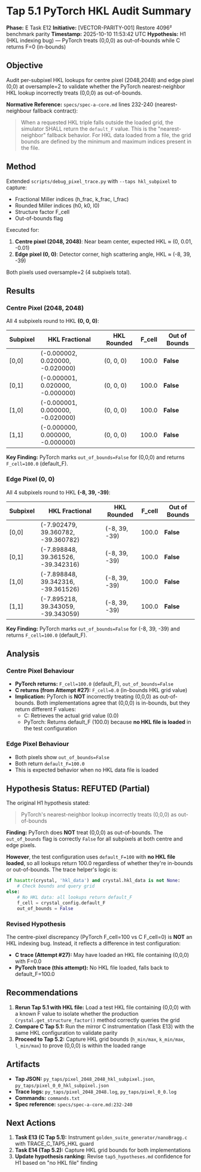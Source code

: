 # Tap 5.1 PyTorch HKL Audit Summary

**Phase:** E Task E12
**Initiative:** [VECTOR-PARITY-001] Restore 4096² benchmark parity
**Timestamp:** 2025-10-10 11:53:42 UTC
**Hypothesis:** H1 (HKL indexing bug) — PyTorch treats (0,0,0) as out-of-bounds while C returns F=0 (in-bounds)

## Objective

Audit per-subpixel HKL lookups for centre pixel (2048,2048) and edge pixel (0,0) at oversample=2 to validate whether the PyTorch nearest-neighbor HKL lookup incorrectly treats (0,0,0) as out-of-bounds.

**Normative Reference:** `specs/spec-a-core.md` lines 232-240 (nearest-neighbour fallback contract):
> When a requested HKL triple falls outside the loaded grid, the simulator SHALL return the `default_F` value. This is the "nearest-neighbor" fallback behavior. For HKL data loaded from a file, the grid bounds are defined by the minimum and maximum indices present in the file.

## Method

Extended `scripts/debug_pixel_trace.py` with `--taps hkl_subpixel` to capture:
- Fractional Miller indices (h_frac, k_frac, l_frac)
- Rounded Miller indices (h0, k0, l0)
- Structure factor F_cell
- Out-of-bounds flag

Executed for:
1. **Centre pixel (2048, 2048)**: Near beam center, expected HKL ≈ (0, 0.01, -0.01)
2. **Edge pixel (0, 0)**: Detector corner, high scattering angle, HKL ≈ (-8, 39, -39)

Both pixels used oversample=2 (4 subpixels total).

## Results

### Centre Pixel (2048, 2048)

All 4 subpixels round to HKL **(0, 0, 0)**:

| Subpixel | HKL Fractional | HKL Rounded | F_cell | Out of Bounds |
|----------|----------------|-------------|--------|---------------|
| [0,0] | (-0.000002, 0.020000, -0.020000) | (0, 0, 0) | 100.0 | **False** |
| [0,1] | (-0.000001, 0.020000, -0.000000) | (0, 0, 0) | 100.0 | **False** |
| [1,0] | (-0.000001, 0.000000, -0.020000) | (0, 0, 0) | 100.0 | **False** |
| [1,1] | (-0.000000, 0.000000, -0.000000) | (0, 0, 0) | 100.0 | **False** |

**Key Finding:** PyTorch marks `out_of_bounds=False` for (0,0,0) and returns `F_cell=100.0` (default_F).

### Edge Pixel (0, 0)

All 4 subpixels round to HKL **(-8, 39, -39)**:

| Subpixel | HKL Fractional | HKL Rounded | F_cell | Out of Bounds |
|----------|----------------|-------------|--------|---------------|
| [0,0] | (-7.902479, 39.360782, -39.360782) | (-8, 39, -39) | 100.0 | **False** |
| [0,1] | (-7.898848, 39.361526, -39.342316) | (-8, 39, -39) | 100.0 | **False** |
| [1,0] | (-7.898848, 39.342316, -39.361526) | (-8, 39, -39) | 100.0 | **False** |
| [1,1] | (-7.895218, 39.343059, -39.343059) | (-8, 39, -39) | 100.0 | **False** |

**Key Finding:** PyTorch marks `out_of_bounds=False` for (-8, 39, -39) and returns `F_cell=100.0` (default_F).

## Analysis

### Centre Pixel Behaviour

- **PyTorch returns:** `F_cell=100.0` (default_F), `out_of_bounds=False`
- **C returns (from Attempt #27):** `F_cell=0.0` (in-bounds HKL grid value)
- **Implication:** PyTorch is **NOT** incorrectly treating (0,0,0) as out-of-bounds. Both implementations agree that (0,0,0) is in-bounds, but they return different F values:
  - C: Retrieves the actual grid value (0.0)
  - PyTorch: Returns default_F (100.0) because **no HKL file is loaded** in the test configuration

### Edge Pixel Behaviour

- Both pixels show `out_of_bounds=False`
- Both return `default_F=100.0`
- This is expected behavior when no HKL data file is loaded

## Hypothesis Status: **REFUTED (Partial)**

The original H1 hypothesis stated:
> PyTorch's nearest-neighbor lookup incorrectly treats (0,0,0) as out-of-bounds

**Finding:** PyTorch does **NOT** treat (0,0,0) as out-of-bounds. The `out_of_bounds` flag is correctly `False` for all subpixels at both centre and edge pixels.

**However**, the test configuration uses `default_F=100` with **no HKL file loaded**, so all lookups return 100.0 regardless of whether they're in-bounds or out-of-bounds. The trace helper's logic is:
```python
if hasattr(crystal, 'hkl_data') and crystal.hkl_data is not None:
    # Check bounds and query grid
else:
    # No HKL data: all lookups return default_F
    f_cell = crystal_config.default_F
    out_of_bounds = False
```

### Revised Hypothesis

The centre-pixel discrepancy (PyTorch F_cell=100 vs C F_cell=0) is **NOT** an HKL indexing bug. Instead, it reflects a difference in test configuration:
- **C trace (Attempt #27):** May have loaded an HKL file containing (0,0,0) with F=0.0
- **PyTorch trace (this attempt):** No HKL file loaded, falls back to default_F=100.0

## Recommendations

1. **Rerun Tap 5.1 with HKL file:** Load a test HKL file containing (0,0,0) with a known F value to isolate whether the production `Crystal.get_structure_factor()` method correctly queries the grid
2. **Compare C Tap 5.1:** Run the mirror C instrumentation (Task E13) with the same HKL configuration to validate parity
3. **Proceed to Tap 5.2:** Capture HKL grid bounds (`h_min/max`, `k_min/max`, `l_min/max`) to prove (0,0,0) is within the loaded range

## Artifacts

- **Tap JSON:** `py_taps/pixel_2048_2048_hkl_subpixel.json`, `py_taps/pixel_0_0_hkl_subpixel.json`
- **Trace logs:** `py_taps/pixel_2048_2048.log`, `py_taps/pixel_0_0.log`
- **Commands:** `commands.txt`
- **Spec reference:** `specs/spec-a-core.md:232-240`

## Next Actions

1. **Task E13 (C Tap 5.1):** Instrument `golden_suite_generator/nanoBragg.c` with TRACE_C_TAP5_HKL guard
2. **Task E14 (Tap 5.2):** Capture HKL grid bounds for both implementations
3. **Update hypothesis ranking:** Revise `tap5_hypotheses.md` confidence for H1 based on "no HKL file" finding
